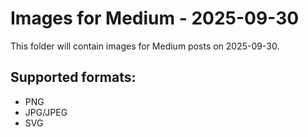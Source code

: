 # Images for Medium - 2025-09-30

This folder will contain images for Medium posts on 2025-09-30.

## Supported formats:
- PNG
- JPG/JPEG
- SVG
